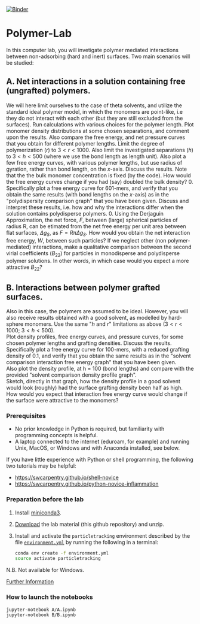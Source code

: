 [![Binder](https://mybinder.org/badge.svg)](https://mybinder.org/v2/gh/gitesei/Polymer-Lab/master)

# Polymer-Lab

In this computer lab, you will invetigate polymer mediated interactions between non-adsorbing (hard and inert) surfaces. Two main scenarios will be studied:

## A. Net interactions in a solution containing free (ungrafted) polymers.
We will here limit ourselves to the case of theta solvents, and utilize the standard ideal polymer model, in which the monomers are point-like, i.e they do not interact with each other (but they are still excluded from the surfaces). Run calculations with various choices for the polymer length. Plot monomer density distributions at some chosen separations, and comment upon the results. Also compare the free energy, and net pressure curves that you obtain for different polymer lengths. Limit the degree of polymerization ($r$) to $3 < r < 1000$. Also limit the investigated separations ($h$) to $3 < h < 500$ (where we use the bond length as length unit). Also plot a few free energy curves, with various polymer lengths, but use radius of gyration, rather than bond length, on the $x$-axis. Discuss the results. Note that the the bulk monomer concentration is fixed (by the code). How would the free energy curves change if you had (say) doubled the bulk density? 
0.  Specifically plot a free energy curve for 601-mers, and verify that you obtain the same results (with bond lengths on the $x$-axis) as in the "polydispersity comparison graph" that you have been given. Discuss and interpret these results, i.e. how and why the interactions differ when the solution contains polydisperse polymers.
0.  Using the Derjaguin Approximation, the net force, $F$, between (large) spherical particles of radius R, can be etimated from the net free energy per unit area between flat surfaces, $\Delta g_S$, as $F = R\pi\Delta g_S$. How would you obtain the net interaction free energy, $W$, between such particles? If we neglect other (non polymer-mediated) interactions, make a qualitative comparison between the second virial coefficients ($B_{22}$) for particles in monodisperse and polydisperse polymer solutions. In other words, in which case would you expect a more attractive $B_{22}$?
## B. Interactions between polymer grafted surfaces.
Also in this case, the polymers are assumed to be ideal. However, you will also receive results obtained with a good solvent, as modelled by hard-sphere monomers. 
Use the same "$h$ and $r$" limitations as above ($3 < r < 1000$; $3 < h < 500$).<br>
Plot density profiles, free energy curves, and pressure curves, for some chosen polymer lengths and grafting densities. Discuss the results.<br>
Specifically plot a free energy curve for 100-mers, with a reduced grafting density of 0.1, and verify that you obtain the same results as in the "solvent comparison interaction free energy graph" that you have been given.<br>
Also plot the density profile, at h = 100 (bond lengths) and compare with the provided "solvent comparison density profile graph".<br>
Sketch, directly in that graph, how the density profile in a good solvent would look (roughly) had the surface grafting density been half as high. How would you expect that interaction free energy curve would change if the surface were attractive to the monomers?
 
### Prerequisites

- No prior knowledge in Python is required, but familiarity with programming concepts is helpful.
- A laptop connected to the internet (eduroam, for example) and running Unix, MacOS, or Windows and with Anaconda installed, see below.

If you have little experience with Python or shell programming, the following two tutorials may be helpful:

- https://swcarpentry.github.io/shell-novice
- https://swcarpentry.github.io/python-novice-inflammation

### Preparation before the lab

1. Install [miniconda3](https://conda.io/miniconda.html).
2. [Download](https://github.com/mlund/particletracking/archive/master.zip) the lab material
   (this github repository) and unzip.
3. Install and activate the `particletracking` environment described by the file [`environment.yml`](/environment.yml)
   by running the following in a terminal:

   ```bash
   conda env create -f environment.yml
   source activate particletracking
   ```
N.B. Not available for Windows. 

[Further Information](https://conda.io/docs/user-guide/tasks/manage-environments.html#creating-an-environment-from-an-environment-yml-file)

### How to launch the notebooks

~~~ bash
jupyter-notebook A/A.ipynb
jupyter-notebook B/B.ipynb
~~~

